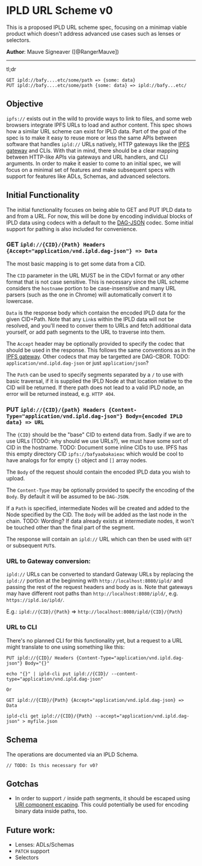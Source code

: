 IPLD URL Scheme v0
==================

This is a proposed IPLD URL scheme spec, focusing on a minimap viable product which doesn't address advanced use cases such as lenses or selectors.

**Author**: Mauve Signeaver ([@RangerMauve])

---

tl;dr

```
GET ipld://bafy....etc/some/path => {some: data}
PUT ipld://bafy....etc/some/path {some: data} => ipld://bafy...etc/
```

## Objective

`ipfs://` exists out in the wild to provide ways to link to files, and some web browsers integrate IPFS URLs to load and author content.
This spec shows how a similar URL scheme can exist for IPLD data.
Part of the goal of the spec is to make it easy to reuse more or less the same APIs between software that handles `ipld://` URLs natively, HTTP gateways like the [IPFS gateway](https://docs.ipfs.io/concepts/ipfs-gateway/) and CLIs.
With that in mind, there should be a clear mapping between HTTP-like APIs via gateways and URL handlers, and CLI arguments.
In order to make it easier to come to an initial spec, we will focus on a minimal set of features and make subsequent specs with support for features like ADLs, Schemas, and advanced selectors.

## Initial Functionality

The initial functionality focuses on being able to GET and PUT IPLD data to and from a URL.
For now, this will be done by encoding individual blocks of IPLD data using codecs with a default to the [DAG-JSON](https://ipld.io/specs/codecs/dag-json/spec/) codec.
Some initial support for pathing is also included for convenience.

### GET `ipld://{CID}/{Path} Headers {Accept="application/vnd.ipld.dag-json"} => Data`

The most basic mapping is to get some data from a CID.

The `CID` parameter in the URL MUST be in the CIDv1 format or any other format that is not case sensitive.
This is necessary since the URL scheme considers the `hostname` portion to be case-insensitive and many URL parsers (such as the one in Chrome) will automatically convert it to lowercase. 

`Data` is the response body which contaisn the encoded IPLD data for the given CID+Path.
Note that any `Link`s within the IPLD data will not be resolved, and you'll need to conver them to URLs and fetch additional data yourself, or add path segments to the URL to traverse into them.

The `Accept` header may be optionally provided to specify the codec that should be used in the response.
This follows the same conventions as in the [IPFS gateway](https://github.com/ipfs/go-ipfs/pull/8758).
Other codecs that may be targetted are DAG-CBOR.
TODO: `application/vnd.ipld.dag-json` or just `application/json`?

The `Path` can be used to specify segments separated by a `/` to use with basic traversal,
if it is supplied the IPLD Node at that location relative to the CID will be returned.
If there path does not lead to a valid IPLD node, an error will be returned instead, e.g. `HTTP 404`.

### PUT `ipld://{CID}/{path} Headers {Content-Type="application/vnd.ipld.dag-json"} Body={encoded IPLD data} => URL`

The `{CID}` should be the "base" CID to extend data from.
Sadly if we are to use URLs (TODO: why should we use URLs?), we must have some sort of CID in the hostname.
TODO: Document some inline CIDs to use. IPFS has this empty directory CID `ipfs://bafyaabakaieac` which would be cool to have analogs for for empty `{}` object and `[]` array nodes.

The `Body` of the request should contain the encoded IPLD data you wish to upload.

The `Content-Type` may be optionally provided to specify the encoding of the `Body`.
By default it will be assumed to be `DAG-JSON`.

If a `Path` is specified, intermediate Nodes will be created and added to the Node specified by the CID.
The `Body` will be added as the last node in the chain. TODO: Wording?
If data already exists at intermediate nodes, it won't be touched other than the final part of the segment.

The response will contain an `ipld://` URL which can then be used with `GET` or subsequent `PUT`s.

### URL to Gateway conversion:

`ipld://` URLs can be converted to standard Gateway URLs by replacing the `ipld://` portion at the beginning with `http://localhost:8080/ipld/` and passing the rest of the request headers and body as is.
Note that gateways may have different root paths than `http://localhost:8080/ipld/`, e.g. `https://ipld.io/ipld/`.

E.g.: `ipld://{CID}/{Path}` => `http://localhost:8080/ipld/{CID}/{Path}`

### URL to CLI

There's no planned CLI for this functionality yet, but a request to a URL might translate to one using something like this:

```
PUT ipld://{CID}/ Headers {Content-Type="application/vnd.ipld.dag-json"} Body="{}"

echo "{}" | ipld-cli put ipld://{CID}/ --content-type="application/vnd.ipld.dag-json"

Or

GET ipld://{CID}/{Path} {Accept="application/vnd.ipld.dag-json} => Data

ipld-cli get ipld://{CID}/{Path} --accept="application/vnd.ipld.dag-json" > myfile.json
```

## Schema

The operations are documented via an IPLD Schema.

```ipld=
// TODO: Is this necessary for v0?
```

## Gotchas

- In order to support `/` inside path segments, it should be escaped using [URI component escaping](https://developer.mozilla.org/en-US/docs/Web/JavaScript/Reference/Global_Objects/encodeURIComponent). This could potentially be used for encoding binary data inside paths, too.

## Future work:

- Lenses: ADLs/Schemas
- `PATCH` support
- Selectors
